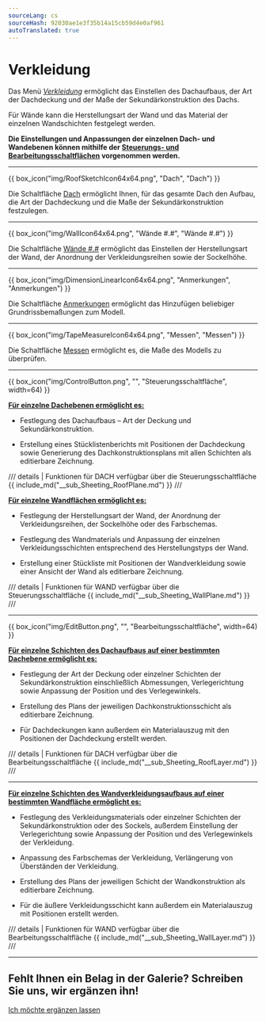 ```yaml
---
sourceLang: cs
sourceHash: 92030ae1e3f35b14a15cb59d4e0af961
autoTranslated: true
---
```


# Verkleidung

<p>Das Menü <u><i>Verkleidung</i></u> ermöglicht das Einstellen des Dachaufbaus, der Art der Dachdeckung und der Maße der Sekundärkonstruktion des Dachs.</p>
<p>Für Wände kann die Herstellungsart der Wand und das Material der einzelnen Wandschichten festgelegt werden.</p>
<p><b>Die Einstellungen und Anpassungen der einzelnen Dach- und Wandebenen können mithilfe der <u>Steuerungs- und Bearbeitungsschaltflächen</u> vorgenommen werden.</b></p>

<hr class="main">

{{ box_icon("img/RoofSketchIcon64x64.png", "Dach", "Dach") }}

<p>Die Schaltfläche <u>Dach</u> ermöglicht Ihnen, für das gesamte Dach den Aufbau, die Art der Dachdeckung und die Maße der Sekundärkonstruktion festzulegen.</p>

<hr class="main">

{{ box_icon("img/WallIcon64x64.png", "Wände #.#", "Wände #.#") }}

<p>Die Schaltfläche <u>Wände #.#</u> ermöglicht das Einstellen der Herstellungsart der Wand, der Anordnung der Verkleidungsreihen sowie der Sockelhöhe.</p>

<hr class="main">

{{ box_icon("img/DimensionLinearIcon64x64.png", "Anmerkungen", "Anmerkungen") }}

<p>Die Schaltfläche <u>Anmerkungen</u> ermöglicht das Hinzufügen beliebiger Grundrissbemaßungen zum Modell.</p>

<hr class="main">

{{ box_icon("img/TapeMeasureIcon64x64.png", "Messen", "Messen") }}

<p>Die Schaltfläche <u>Messen</u> ermöglicht es, die Maße des Modells zu überprüfen.</p>

<hr class="main">

{{ box_icon("img/ControlButton.png", "", "Steuerungsschaltfläche", width=64) }}

<p><b><u>Für einzelne Dachebenen ermöglicht es:</u></b></p>
<ul>
  <li><p>Festlegung des Dachaufbaus – Art der Deckung und Sekundärkonstruktion.</p></li>
  <li><p>Erstellung eines Stücklistenberichts mit Positionen der Dachdeckung sowie Generierung des Dachkonstruktionsplans mit allen Schichten als editierbare Zeichnung.</p></li>
</ul>

/// details | Funktionen für DACH verfügbar über die Steuerungsschaltfläche
{{ include_md("__sub_Sheeting_RoofPlane.md") }}
///


<p><b><u>Für einzelne Wandflächen ermöglicht es:</u></b></p>
<ul>
<li><p>Festlegung der Herstellungsart der Wand, der Anordnung der Verkleidungsreihen, der Sockelhöhe oder des Farbschemas.</p></li>
<li><p>Festlegung des Wandmaterials und Anpassung der einzelnen Verkleidungsschichten entsprechend des Herstellungstyps der Wand.</p></li>
<li><p>Erstellung einer Stückliste mit Positionen der Wandverkleidung sowie einer Ansicht der Wand als editierbare Zeichnung.</p></li>
</ul>

/// details | Funktionen für WAND verfügbar über die Steuerungsschaltfläche
{{ include_md("__sub_Sheeting_WallPlane.md") }}
///


<hr class="main">

{{ box_icon("img/EditButton.png", "", "Bearbeitungsschaltfläche", width=64) }}

<p><b><u>Für einzelne Schichten des Dachaufbaus auf einer bestimmten Dachebene ermöglicht es:</u></b></p>
<ul>
  <li><p>Festlegung der Art der Deckung oder einzelner Schichten der Sekundärkonstruktion einschließlich Abmessungen, Verlegerichtung sowie Anpassung der Position und des Verlegewinkels.</p></li>
  <li><p>Erstellung des Plans der jeweiligen Dachkonstruktionsschicht als editierbare Zeichnung.</p></li>
  <li><p>Für Dachdeckungen kann außerdem ein Materialauszug mit den Positionen der Dachdeckung erstellt werden.</p></li>
</ul>

/// details | Funktionen für DACH verfügbar über die Bearbeitungsschaltfläche
{{ include_md("__sub_Sheeting_RoofLayer.md") }}
///


<hr class="main">


<p><b><u>Für einzelne Schichten des Wandverkleidungsaufbaus auf einer bestimmten Wandfläche ermöglicht es:</u></b></p>
<ul>
<li><p>Festlegung des Verkleidungsmaterials oder einzelner Schichten der Sekundärkonstruktion oder des Sockels, außerdem Einstellung der Verlegerichtung sowie Anpassung der Position und des Verlegewinkels der Verkleidung.</p></li>
<li><p>Anpassung des Farbschemas der Verkleidung, Verlängerung von Überständen der Verkleidung.</p></li> 
<li><p>Erstellung des Plans der jeweiligen Schicht der Wandkonstruktion als editierbare Zeichnung.</p></li>
<li><p>Für die äußere Verkleidungsschicht kann außerdem ein Materialauszug mit Positionen erstellt werden.</p></li>
</ul>

/// details | Funktionen für WAND verfügbar über die Bearbeitungsschaltfläche
{{ include_md("__sub_Sheeting_WallLayer.md") }}
///


<hr class="main">

<h2>Fehlt Ihnen ein Belag in der Galerie? Schreiben Sie uns, wir ergänzen ihn!</h2>
<a href="mailto:jiri.podval@histruct.com?subject=Frage zum HiStruct Gebäudekonfigurator" class="btn">
  Ich möchte ergänzen lassen
</a>

<!-- product: HiStruct Building Configurator -->